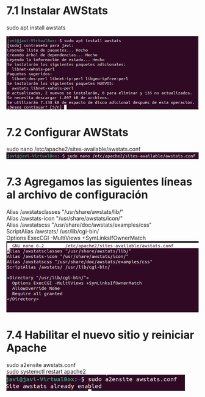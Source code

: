 # 7.1 Instalar AWStats
sudo apt install awstats  

![imagen1](../Foto/7.1.png)  

# 7.2 Configurar AWStats
sudo nano /etc/apache2/sites-available/awstats.conf
![imagen1](../Foto/7.2.png)  


# 7.3 Agregamos las siguientes líneas al archivo de configuración
Alias /awstatsclasses "/usr/share/awstats/lib/"  
Alias /awstats-icon "/usr/share/awstats/icon/"  
Alias /awstatscss "/usr/share/doc/awstats/examples/css"  
ScriptAlias /awstats/ /usr/lib/cgi-bin/  
Options ExecCGI -MultiViews +SymLinksIfOwnerMatch  
![imagen1](../Foto/7.3.png)  


# 7.4 Habilitar el nuevo sitio y reiniciar Apache
sudo a2ensite awstats.conf  
sudo systemctl restart apache2  
![imagen1](../Foto/7.4.png)  
